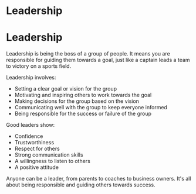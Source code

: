 # Leadership

# Leadership

Leadership is being the boss of a group of people. It means you are responsible for guiding them towards a goal, just like a captain leads a team to victory on a sports field.

Leadership involves: 

- Setting a clear goal or vision for the group 
- Motivating and inspiring others to work towards the goal 
- Making decisions for the group based on the vision 
- Communicating well with the group to keep everyone informed 
- Being responsible for the success or failure of the group 

Good leaders show:
 
- Confidence 
- Trustworthiness 
- Respect for others 
- Strong communication skills 
- A willingness to listen to others 
- A positive attitude 

Anyone can be a leader, from parents to coaches to business owners. It's all about being responsible and guiding others towards success.
